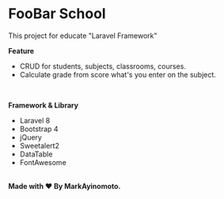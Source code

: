 <h1>FooBar School</h1>
<p>This project for educate "Laravel Framework"</p>

<b>Feature</b><br />
<ul>
    <li>CRUD for students, subjects, classrooms, courses.</li>
    <li>Calculate grade from score what's you enter on the subject.</li>
</ul>

<br />

<b>Framework & Library</b><br />
<ul>
    <li>Laravel 8</li>
    <li>Bootstrap 4</li>
    <li>jQuery</li>
    <li>Sweetalert2</li>
    <li>DataTable</li>
    <li>FontAwesome</li>
</ul>

<br />
<b>Made with  ❤  By MarkAyinomoto.</b>